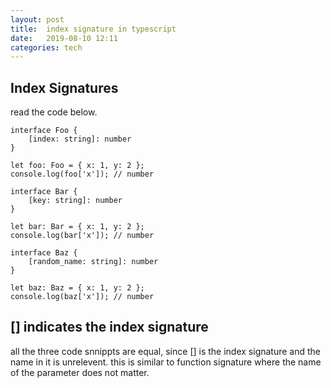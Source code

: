 ```yaml
---
layout: post
title:  index signature in typescript 
date:   2019-08-10 12:11 
categories: tech 
---
```


## Index Signatures

read the code below.

```{typescript}
interface Foo {
    [index: string]: number
}

let foo: Foo = { x: 1, y: 2 };
console.log(foo['x']); // number
```

```{typescript}
interface Bar {
    [key: string]: number
}

let bar: Bar = { x: 1, y: 2 };
console.log(bar['x']); // number
```

```{typescript}
interface Baz {
    [random_name: string]: number
}

let baz: Baz = { x: 1, y: 2 };
console.log(baz['x']); // number
```

## [] indicates the index signature

all the three code snnippts are equal, since [] is the index signature and the name in it is unrelevent. this is similar to function signature
where the name of the parameter does not matter.



